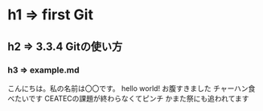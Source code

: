 # h1 => first Git
## h2 => 3.3.4 Gitの使い方
### h3 => example.md

こんにちは。私の名前は〇〇です。
hello world!
お腹すきました
チャーハン食べたいです
CEATECの課題が終わらなくてピンチ
かまた祭にも追われてます
